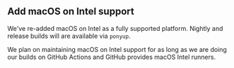 ## Add macOS on Intel support

We've re-added macOS on Intel as a fully supported platform. Nightly and release builds will are available via `ponyup`.

We plan on maintaining macOS on Intel support for as long as we are doing our builds on GitHub Actions and GitHub provides macOS Intel runners.
